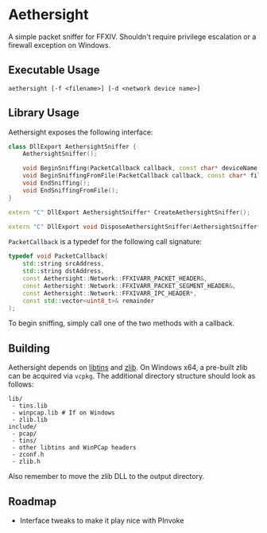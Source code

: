 # Aethersight
A simple packet sniffer for FFXIV. Shouldn't require privilege escalation or a firewall exception on Windows.

## Executable Usage
`aethersight [-f <filename>] [-d <network device name>]`

## Library Usage
Aethersight exposes the following interface:

```c++
class DllExport AethersightSniffer {
    AethersightSniffer();

    void BeginSniffing(PacketCallback callback, const char* deviceName = "");
    void BeginSniffingFromFile(PacketCallback callback, const char* fileName);
    void EndSniffing();
    void EndSniffingFromFile();
}

extern "C" DllExport AethersightSniffer* CreateAethersightSniffer();

extern "C" DllExport void DisposeAethersightSniffer(AethersightSniffer* sniffer);
```

`PacketCallback` is a typedef for the following call signature:
```c++
typedef void PacketCallback(
    std::string srcAddress,
    std::string dstAddress,
    const Aethersight::Network::FFXIVARR_PACKET_HEADER&,
    const Aethersight::Network::FFXIVARR_PACKET_SEGMENT_HEADER&,
    const Aethersight::Network::FFXIVARR_IPC_HEADER*,
    const std::vector<uint8_t>& remainder
);
```

To begin sniffing, simply call one of the two methods with a callback.

## Building
Aethersight depends on [libtins](http://libtins.github.io) and [zlib](https://zlib.net/). On Windows x64, a pre-built zlib can be acquired via `vcpkg`. The additional directory structure should look as follows:
```
lib/
 - tins.lib
 - winpcap.lib # If on Windows
 - zlib.lib
include/
 - pcap/
 - tins/
 - other libtins and WinPCap headers
 - zconf.h
 - zlib.h
```
Also remember to move the zlib DLL to the output directory.

## Roadmap
- Interface tweaks to make it play nice with PInvoke
